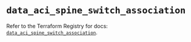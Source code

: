 # `data_aci_spine_switch_association`

Refer to the Terraform Registry for docs: [`data_aci_spine_switch_association`](https://registry.terraform.io/providers/ciscodevnet/aci/2.17.0/docs/data-sources/spine_switch_association).
